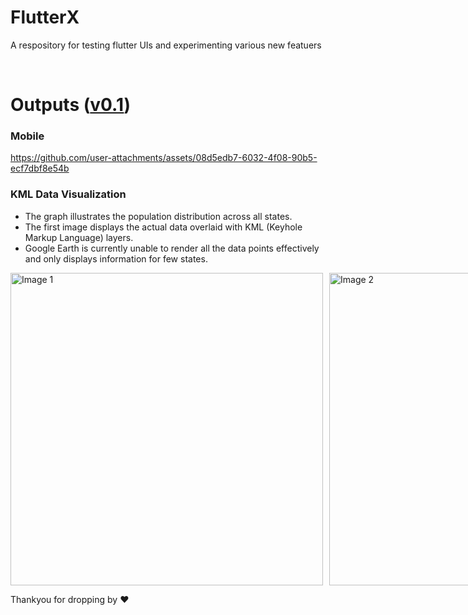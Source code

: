 # FlutterX

A respository for testing flutter UIs and experimenting various new featuers

<br>

# Outputs ([v0.1](https://github.com/Rohit-554/FlutterX/releases/tag/0.1))

### Mobile

https://github.com/user-attachments/assets/08d5edb7-6032-4f08-90b5-ecf7dbf8e54b


### KML Data Visualization

- The graph illustrates the population distribution across all states.
- The first image displays the actual data overlaid with KML (Keyhole Markup Language) layers.
- Google Earth is currently unable to render all the data points effectively and only displays information for few states.


<div style="display: flex; gap: 10px;">
  <img 
    src="https://github.com/user-attachments/assets/71376adb-5ba6-4d60-a1f8-f17dca6f0b3d" 
    alt="Image 1" 
    width="500" 
    height="500"
  />
  <img 
    src="https://github.com/user-attachments/assets/7bc82f0e-974a-4ade-a557-5ed06dc41459" 
    alt="Image 2" 
    width="500" 
    height="500"
  />
</div>


Thankyou for dropping by ❤
